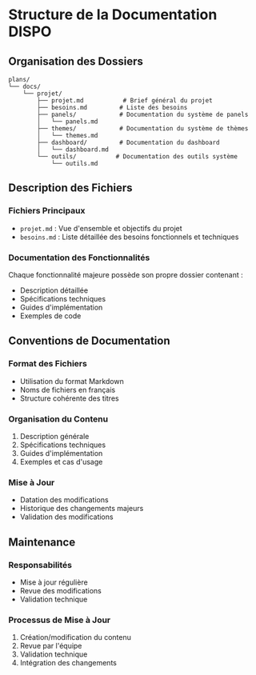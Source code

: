 # Structure de la Documentation DISPO

## Organisation des Dossiers

```
plans/
└── docs/
    └── projet/
        ├── projet.md           # Brief général du projet
        ├── besoins.md         # Liste des besoins
        ├── panels/            # Documentation du système de panels
        │   └── panels.md
        ├── themes/            # Documentation du système de thèmes
        │   └── themes.md
        ├── dashboard/         # Documentation du dashboard
        │   └── dashboard.md
        └── outils/           # Documentation des outils système
            └── outils.md
```

## Description des Fichiers

### Fichiers Principaux

- `projet.md` : Vue d'ensemble et objectifs du projet
- `besoins.md` : Liste détaillée des besoins fonctionnels et techniques

### Documentation des Fonctionnalités

Chaque fonctionnalité majeure possède son propre dossier contenant :

- Description détaillée
- Spécifications techniques
- Guides d'implémentation
- Exemples de code

## Conventions de Documentation

### Format des Fichiers

- Utilisation du format Markdown
- Noms de fichiers en français
- Structure cohérente des titres

### Organisation du Contenu

1. Description générale
2. Spécifications techniques
3. Guides d'implémentation
4. Exemples et cas d'usage

### Mise à Jour

- Datation des modifications
- Historique des changements majeurs
- Validation des modifications

## Maintenance

### Responsabilités

- Mise à jour régulière
- Revue des modifications
- Validation technique

### Processus de Mise à Jour

1. Création/modification du contenu
2. Revue par l'équipe
3. Validation technique
4. Intégration des changements
